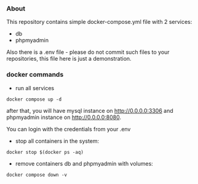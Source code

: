 ### About
This repository contains simple 
docker-compose.yml file with 2 services:
- db
- phpmyadmin

Also there is a .env file - please do not commit such files
to your repositories, this file here is just a demonstration.

### docker commands

- run all services
```
docker compose up -d
```
after that, you will have mysql instance on http://0.0.0.0:3306 and
phpmyadmin instance on http://0.0.0.0:8080.

You can login with the credentials from your .env

- stop all containers in the system:
```
docker stop $(docker ps -aq)
```

- remove containers db and phpmyadmin with volumes:
```
docker compose down -v
```
